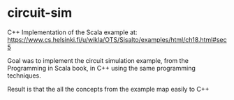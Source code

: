 # circuit-sim
C++ Implementation of the Scala example at:  https://www.cs.helsinki.fi/u/wikla/OTS/Sisalto/examples/html/ch18.html#sec5

Goal was to implement the circuit simulation example, from the Programming in Scala book, in C++ using the same programming techniques.

Result is that the all the concepts from the example map easily to C++
